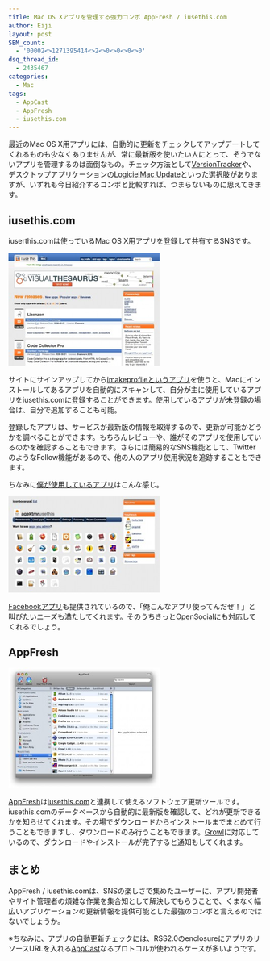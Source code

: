 ```yaml
---
title: Mac OS Xアプリを管理する強力コンボ AppFresh / iusethis.com
author: Eiji
layout: post
SBM_count:
  - '00002<>1271395414<>2<>0<>0<>0<>0'
dsq_thread_id:
  - 2435467
categories:
  - Mac
tags:
  - AppCast
  - AppFresh
  - iusethis.com
---
```

最近のMac OS X用アプリには、自動的に更新をチェックしてアップデートしてくれるものも少なくありませんが、常に最新版を使いたい人にとって、そうでないアプリを管理するのは面倒なもの。チェック方法として<a href="http://www.versiontracker.com/" target="_blank">VersionTracker</a>や、デスクトップアプリケーションの<a href="http://www.logicielmac.com/" target="_blank">LogicielMac Update</a>といった選択肢がありますが、いずれも今日紹介するコンボと比較すれば、つまらないものに思えてきます。

## iusethis.com

iuserthis.comは使っているMac OS X用アプリを登録して共有するSNSです。

[<img class="alignnone size-medium wp-image-69" title="iusethis_top" src="/images/2008/05/iusethis_top-300x224.jpg" alt="" width="300" height="224" />][1]

サイトにサインアップしてから<a href="http://osx.iusethis.com/app/imakeprofile" target="_blank">imakeprofileというアプリ</a>を使うと、Macにインストールしてあるアプリを自動的にスキャンして、自分が主に使用しているアプリをiusethis.comに登録することができます。使用しているアプリが未登録の場合は、自分で追加することも可能。

登録したアプリは、サービスが最新版の情報を取得するので、更新が可能かどうかを調べることができます。もちろんレビューや、誰がそのアプリを使用しているのかを確認することもできます。さらには簡易的なSNS機能として、TwitterのようなFollow機能があるので、他の人のアプリ使用状況を追跡することもできます。

ちなみに<a href="http://osx.iusethis.com/iconbonanza/agektmr" target="_blank">僕が使用しているアプリ</a>はこんな感じ。

[<img class="alignnone size-medium wp-image-70" title="iusethis_icon" src="/images/2008/05/iusethis_icon-300x191.jpg" alt="" width="300" height="191" />][2]

<a href="http://apps.facebook.com/iusethis/" target="_blank">Facebookアプリ</a>も提供されているので、「俺こんなアプリ使ってんだぜ！」と叫びたいニーズも満たしてくれます。そのうちきっとOpenSocialにも対応してくれるでしょう。

## AppFresh

[<img class="alignnone size-medium wp-image-68" title="appfresh" src="/images/2008/05/appfresh-300x238.jpg" alt="" width="300" height="238" />][3]

<a href="http://metaquark.de/appfresh/" target="_blank">AppFresh</a>は<a href="http://osx.iusethis.com/" target="_blank">iusethis.com</a>と連携して使えるソフトウェア更新ツールです。iusethis.comのデータベースから自動的に最新版を確認して、どれが更新できるかを知らせてくれます。その場でダウンロードからインストールまでまとめて行うこともできますし、ダウンロードのみ行うこともできます。<a href="http://growl.info/" target="_blank">Growl</a>に対応しているので、ダウンロードやインストールが完了すると通知もしてくれます。

## まとめ

AppFresh / iusethis.comは、SNSの楽しさで集めたユーザーに、アプリ開発者やサイト管理者の煩雑な作業を集合知として解決してもらうことで、くまなく幅広いアプリケーションの更新情報を提供可能とした最強のコンボと言えるのではないでしょうか。

※ちなみに、アプリの自動更新チェックには、RSS2.0のenclosureにアプリのリソースURLを入れる<a href="http://connectedflow.com/appcasting/" target="_blank">AppCast</a>なるプロトコルが使われるケースが多いようです。

 [1]: /images/2008/05/iusethis_top.jpg
 [2]: /images/2008/05/iusethis_icon.jpg
 [3]: /images/2008/05/appfresh.jpg